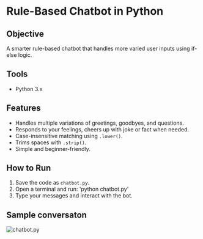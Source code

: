 # Rule-Based Chatbot in Python

## Objective
A smarter rule-based chatbot that handles more varied user inputs using if-else logic.
## Tools
- Python 3.x

## Features
- Handles multiple variations of greetings, goodbyes, and questions.
- Responds to your feelings, cheers up with joke or fact when needed.
- Case-insensitive matching using `.lower()`.
- Trims spaces with `.strip()`.
- Simple and beginner-friendly.

## How to Run
1. Save the code as `chatbot.py`.
2. Open a terminal and run:
'python chatbot.py'
3. Type your messages and interact with the bot.
   
## Sample conversaton
![chatbot.py](image.png)